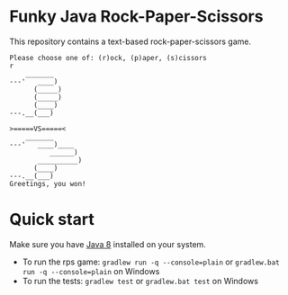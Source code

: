 
# Funky Java Rock-Paper-Scissors

This repository contains a text-based rock-paper-scissors game.

```
Please choose one of: (r)ock, (p)aper, (s)cissors
r
    _______
---'   ____)
      (_____)
      (_____)
      (____)
---.__(___)

>=====VS=====<
    _______
---'   ____)____
          ______)
       __________)
      (____)
---.__(___)
Greetings, you won!
```

# Quick start

Make sure you have [Java 8](https://www.oracle.com/technetwork/java/javase/downloads/jdk8-downloads-2133151.html) installed on your system.

* To run the rps game: `gradlew run -q --console=plain` or `gradlew.bat run -q --console=plain` on Windows
* To run the tests: `gradlew test` or `gradlew.bat test` on Windows
